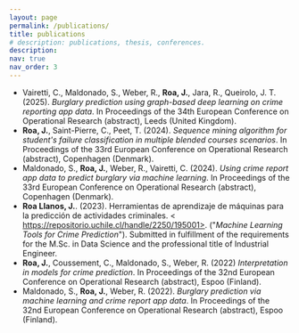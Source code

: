 ```yaml
---
layout: page
permalink: /publications/
title: publications
# description: publications, thesis, conferences.
description: 
nav: true
nav_order: 3
---
```



<!-- ## thesis -->
<!-- ## conference proceedings -->

- Vairetti, C., Maldonado, S., Weber, R., **Roa, J.**, Jara, R., Queirolo, J. T. (2025). *Burglary prediction using graph-based deep learning on crime reporting app data*. In Proceedings of the 34th European Conference on Operational Research (abstract), Leeds (United Kingdom). 
- **Roa, J.**, Saint-Pierre, C., Peet, T. (2024). *Sequence mining algorithm for student's failure classification in multiple blended courses scenarios*. In Proceedings of the 33rd European Conference on Operational Research (abstract), Copenhagen (Denmark). 
- Maldonado, S., **Roa, J.**, Weber, R., Vairetti, C. (2024). *Using crime report app data to predict burglary via machine learning*. In Proceedings of the 33rd European Conference on Operational Research (abstract), Copenhagen (Denmark). 
- **Roa Llanos, J.**. (2023). Herramientas de aprendizaje de máquinas para la predicción de actividades criminales. < https://repositorio.uchile.cl/handle/2250/195001>. ("*Machine Learning Tools for Crime Prediction*"). Submitted in fulfillment of the requirements for the M.Sc. in Data Science and the professional title of Industrial Engineer.
- **Roa, J.**, Coussement, C., Maldonado, S., Weber, R. (2022) *Interpretation in models for crime prediction*. In Proceedings of the 32nd European Conference on Operational Research (abstract), Espoo (Finland).
- Maldonado, S., **Roa, J.**, Weber, R. (2022). *Burglary prediction via machine learning and crime report app data*. In Proceedings of the 32nd European Conference on Operational Research (abstract), Espoo (Finland). 

<!-- ## Session chair
- Learning Analytics and other Text Analytics tasks (2024). 33rd European Conference on Operational Research, Copenhagen, Denmark. -->